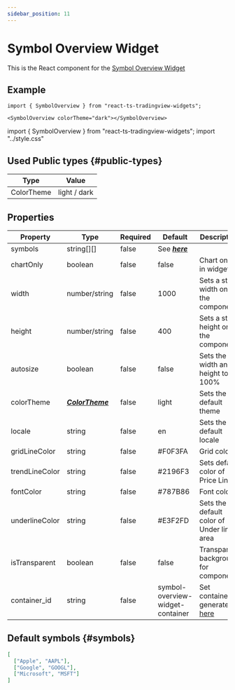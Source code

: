 ```yaml
---
sidebar_position: 11
---
```


# Symbol Overview Widget

This is the React component for the [Symbol Overview Widget](https://www.tradingview.com/widget/symbol-overview/)

## Example

```
import { SymbolOverview } from "react-ts-tradingview-widgets";

<SymbolOverview colorTheme="dark"></SymbolOverview>
```

import { SymbolOverview } from "react-ts-tradingview-widgets";
import "../style.css"

<div className="height-400">
  <SymbolOverview colorTheme="dark" autosize></SymbolOverview>
</div>

## Used Public types {#public-types}

| Type       | Value        |
| ---------- | ------------ |
| ColorTheme | light / dark |

## Properties

| Property       | Type                              | Required | Default                          | Description                                                                           |
| -------------- | --------------------------------- | -------- | -------------------------------- | ------------------------------------------------------------------------------------- |
| symbols        | string[][]                        | false    | See [_**here**_](#symbols)       |
| chartOnly      | boolean                           | false    | false                            | Chart only in widget                                                                  |
| width          | number/string                     | false    | 1000                             | Sets a static width on the component                                                  |
| height         | number/string                     | false    | 400                              | Sets a static height on the component                                                 |
| autosize       | boolean                           | false    | false                            | Sets the width and height to 100%                                                     |
| colorTheme     | [_**ColorTheme**_](#public-types) | false    | light                            | Sets the default theme                                                                |
| locale         | string                            | false    | en                               | Sets the default locale                                                               |
| gridLineColor  | string                            | false    | #F0F3FA                          | Grid color                                                                            |
| trendLineColor | string                            | false    | #2196F3                          | Sets default color of Price Line                                                      |
| fontColor      | string                            | false    | #787B86                          | Font color                                                                            |
| underlineColor | string                            | false    | #E3F2FD                          | Sets the default color of Under line area                                             |
| isTransparent  | boolean                           | false    | false                            | Transparent background for component                                                  |
| container_id   | string                            | false    | symbol-overview-widget-container | Set container_id generated [here](https://www.tradingview.com/widget/advanced-chart/) |

## Default symbols {#symbols}

```json
[
  ["Apple", "AAPL"],
  ["Google", "GOOGL"],
  ["Microsoft", "MSFT"]
]
```
